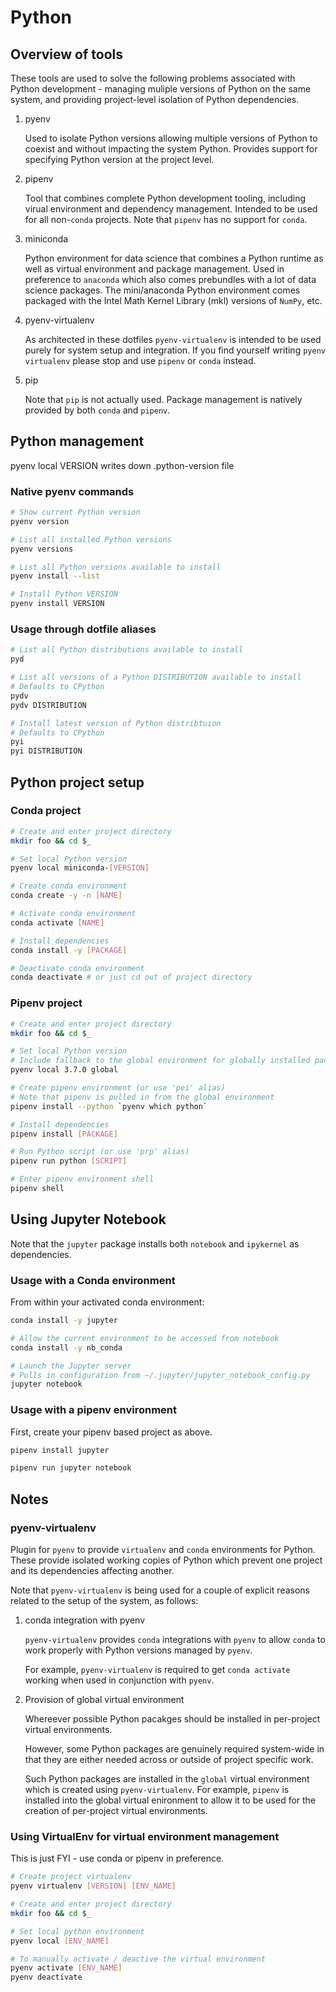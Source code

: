 # Python

## Overview of tools

These tools are used to solve the following problems associated with Python development - managing muliple versions of Python on the same system, and providing project-level isolation of Python dependencies.

1. pyenv

    Used to isolate Python versions allowing multiple versions of Python to coexist and without impacting the system Python. Provides support for specifying Python version at the project level.

2. pipenv

    Tool that combines complete Python development tooling, including virual environment and dependency management.
    Intended to be used for all non-`conda` projects.
    Note that `pipenv` has no support for `conda`.

3. miniconda

    Python environment for data science that combines a Python runtime as well as virtual environment and package management. Used in preference to `anaconda` which also comes prebundles with a lot of data science packages. The mini/anaconda Python environment comes packaged with the Intel Math Kernel Library (mkl) versions of `NumPy`, etc.

4. pyenv-virtualenv

    As architected in these dotfiles `pyenv-virtualenv` is intended to be used purely for system setup and integration.
    If you find yourself writing `pyenv virtualenv` please stop and use `pipenv` or `conda` instead.

5. pip

    Note that `pip` is not actually used. Package management is natively provided by both `conda` and `pipenv`.

## Python management

pyenv local VERSION
writes down .python-version file











### Native pyenv commands

```sh
# Show current Python version
pyenv version

# List all installed Python versions
pyenv versions

# List all Python versions available to install
pyenv install --list

# Install Python VERSION
pyenv install VERSION
```

### Usage through dotfile aliases

```sh
# List all Python distributions available to install
pyd

# List all versions of a Python DISTRIBUTION available to install
# Defaults to CPython
pydv
pydv DISTRIBUTION

# Install latest version of Python distribtuion
# Defaults to CPython
pyi
pyi DISTRIBUTION
```

## Python project setup

### Conda project

```sh
# Create and enter project directory
mkdir foo && cd $_

# Set local Python version
pyenv local miniconda-[VERSION]

# Create conda environment
conda create -y -n [NAME]

# Activate conda environment
conda activate [NAME]

# Install dependencies
conda install -y [PACKAGE]

# Deactivate conda environment
conda deactivate # or just cd out of project directory
```

### Pipenv project

```sh
# Create and enter project directory
mkdir foo && cd $_

# Set local Python version
# Include fallback to the global environment for globally installed packages
pyenv local 3.7.0 global

# Create pipenv environment (or use 'pei' alias)
# Note that pipenv is pulled in from the global environment
pipenv install --python `pyenv which python`

# Install dependencies
pipenv install [PACKAGE]

# Run Python script (or use 'prp' alias)
pipenv run python [SCRIPT]

# Enter pipenv environment shell
pipenv shell
```

## Using Jupyter Notebook

Note that the `jupyter` package installs both `notebook` and `ipykernel` as dependencies.

### Usage with a Conda environment

From within your activated conda environment:

```sh
conda install -y jupyter

# Allow the current environment to be accessed from notebook
conda install -y nb_conda

# Launch the Jupyter server
# Pulls in configuration from ~/.jupyter/jupyter_notebook_config.py
jupyter notebook
```

### Usage with a pipenv environment

First, create your pipenv based project as above.

```sh
pipenv install jupyter

pipenv run jupyter notebook
```

## Notes

### pyenv-virtualenv

Plugin for `pyenv` to provide `virtualenv` and `conda` environments for Python. These provide isolated working copies of Python which prevent one project and its dependencies affecting another.

Note that `pyenv-virtualenv` is being used for a couple of explicit reasons related to the setup of the system, as follows:

1. conda integration with pyenv

    `pyenv-virtualenv` provides `conda` integrations with `pyenv` to allow `conda` to work properly with Python versions managed by `pyenv`.

    For example, `pyenv-virtualenv` is required to get `conda activate` working when used in conjunction with `pyenv`.

2. Provision of global virtual environment

    Whereever possible Python pacakges should be installed in per-project virtual environments.

    However, some Python packages are genuinely required system-wide in that they are either needed across or outside of project specific work.

    Such Python packages are installed in the `global` virtual environment which is created using `pyenv-virtualenv`.
    For example, `pipenv` is installed into the global virtual enironment to allow it to be used for the creation of per-project virtual environments.

### Using VirtualEnv for virtual environment management

This is just FYI - use conda or pipenv in preference.

```sh
# Create project virtualenv
pyenv virtualenv [VERSION] [ENV_NAME]

# Create and enter project directory
mkdir foo && cd $_

# Set local python environment
pyenv local [ENV_NAME]

# To manually activate / deactive the virtual environment
pyenv activate [ENV_NAME]
pyenv deactivate
```

